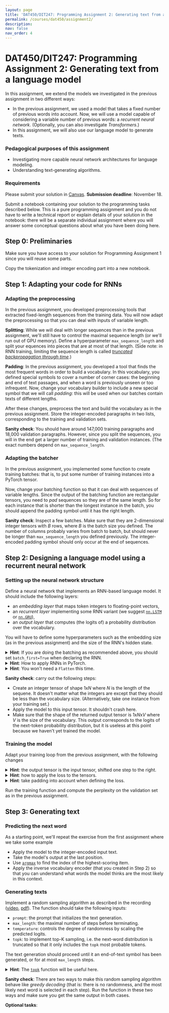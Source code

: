 ```yaml
---
layout: page
title: 'DAT450/DIT247: Programming Assignment 2: Generating text from a language model'
permalink: /courses/dat450/assignment2/
description:
nav: false
nav_order: 4
---
```


# DAT450/DIT247: Programming Assignment 2: Generating text from a language model

In this assignment, we extend the models we investigated in the previous assignment in two different ways:
- In the previous assignment, we used a model that takes a fixed number of previous words into account. Now, we will use a model capable of considering a variable number of previous words: a *recurrent neural network*. (Optionally, you can also investigate *Transformers*.)
- In this assignment, we will also use our language model to generate texts.

### Pedagogical purposes of this assignment
- Investigating more capable neural network architectures for language modeling.
- Understanding text-generating algorithms.

### Requirements

Please submit your solution in [Canvas](https://chalmers.instructure.com/courses/31739/assignments/98455). **Submission deadline**: November 18.

Submit a notebook containing your solution to the programming tasks described below. This is a pure programming assignment and you do not have to write a technical report or explain details of your solution in the notebook: there will be a separate individual assignment where you will answer some conceptual questions about what you have been doing here.

## Step 0: Preliminaries

Make sure you have access to your solution for Programming Assignment 1 since you will reuse some parts.

Copy the tokenization and integer encoding part into a new notebook.

## Step 1: Adapting your code for RNNs

### Adapting the preprocessing

In the previous assignment, you developed preprocessing tools that extracted fixed-length sequences from the training data. You will now adapt the preprocessing so that you can deal with inputs of variable length.

**Splitting**: While we will deal with longer sequences than in the previous assignment, we'll still have to control the maximal sequence length (or we'll run out of GPU memory). Define a hyperparameter `max_sequence_length` and split your equences into pieces that are at most of that length. (Side note: in RNN training, limiting the sequence length is called <a href="https://d2l.ai/chapter_recurrent-neural-networks/bptt.html"><em>truncated backpropagation through time</em></a>.)

**Padding**: In the previous assignment, you developed a tool that finds the most frequent words in order to build a vocabulary. In this vocabulary, you defined special symbols to cover a number of corner cases: the beginning and end of text passages, and when a word is previously unseen or too infrequent.
Now, change your vocabulary builder to include a new special symbol that we will call *padding*: this will be used when our batches contain texts of different lengths.

After these changes, preprocess the text and build the vocabulary as in the previous assignment. Store the integer-encoded paragraphs in two lists, corresponding to the training and validation sets. 

**Sanity check**: You should have around 147,000 training paragraphs and 18,000 validation paragraphs. However, since you split the sequences, you will in the end get a larger number of training and validation instances. (The exact numbers depend on `max_sequence_length`.

### Adapting the batcher

In the previous assignment, you implemented some function to create training batches: that is, to put some number of training instances into a PyTorch tensor.

Now, change your batching function so that it can deal with sequences of variable lengths.
Since the output of the batching function are rectangular tensors, you need to *pad* sequences so they are of the same length.
So for each instance that is shorter than the longest instance in the batch, you should append the padding symbol until it has the right length.

**Sanity check**: Inspect a few batches. Make sure that they are 2-dimensional integer tensors with *B* rows, where *B* is the batch size you defined. The number of columns probably varies from batch to batch, but should never be longer than `max_sequence_length` you defined previously.
The integer-encoded padding symbol should only occur at the end of sequences.

## Step 2: Designing a language model using a recurrent neural network

### Setting up the neural network structure

Define a neural network that implements an RNN-based language model. It should include the following layers:

- an *embedding layer* that maps token integers to floating-point vectors,
- an *recurrent layer* implementing some RNN variant (we suggest [`nn.LSTM`](https://pytorch.org/docs/stable/generated/torch.nn.LSTM.html) or [`nn.GRU`](https://pytorch.org/docs/stable/generated/torch.nn.GRU.html)),
- an *output layer* that computes (the logits of) a probability distribution over the vocabulary.

You will have to define some hyperparameters such as the embedding size (as in the previous assignment) and the size of the RNN's hidden state.

<details>
<summary><b>Hint</b>: If you are doing the batching as recommended above, you should set <code>batch_first=True</code> when declaring the RNN.</summary>
<div style="margin-left: 10px; border-radius: 4px; background: #ddfff0; border: 1px solid black; padding: 5px;">
The input to an RNN is a 3-dimensional tensor. If we set <code>batch_first=True</code>, then we assume that the input tensor is arranged as (<em>B</em>, <em>N</em>, <em>E</em>) where <em>B</em> is the batch size, <em>N</em> is the sequence length, and <em>E</em> the embedding dimensionality. In this case, the RNN "walks" along the second dimension: that is, over the sequence of tokens.

If on the other hand you set <code>batch_first=False</code>, then the RNN walks along the first dimension of the input tensor and it is assumed to be arranged as (<em>N</em>, <em>B</em>, <em>E</em>).
</div>
</details>

<details>
<summary><b>Hint</b>: How to apply RNNs in PyTorch.</summary>
<div style="margin-left: 10px; border-radius: 4px; background: #ddfff0; border: 1px solid black; padding: 5px;">

Take a look at the documentation of one of the RNN types in PyTorch. For instance, here is the documentation of <a href="https://pytorch.org/docs/stable/generated/torch.nn.LSTM.html"><code>nn.LSTM</code></a>. In particular, look at the section called <b>Outputs</b>. It is important to note here that all types of RNNs return <b>two</b> outputs when you call them in the forward pass. In this assignment, you will need the <b>first</b> of these outputs, which correspond to the RNN's output for each <em>token</em>. (The other outputs are the <em>layer-wise</em> outputs.)

As we discussed in the previous assignment, PyTorch allows users to set up neural networks in different ways: the more compact approach using <code>nn.Sequential</code>, and the more powerful approach by inheriting from <code>nn.Module</code>.

If you implement your language model by inheriting from <code>nn.Module</code>, just remember that the RNN gives two outputs in the forward pass, and that you just need the first of them.

<pre>
class MyRNNBasedLanguageModel(nn.Module):
  def __init__(self, ... ):
    super().__init__()
    ... initialize model components here ...
    
  def forward(self, batch):
    embedded = ... apply the embedding layer ...
    rnn_out, _ = self.rnn(embedded)
    ... do the rest ...
</pre>

If you define your model using a <code>nn.Sequential</code>, we need a workaround to deal with the complication that the RNN returns two outputs. Here is one way to do it.
<pre>
class RNNOutputExtractor(nn.Module):
    def __init__(self):
        super().__init__()
    
    def forward(self, rnn_out):
        return rnn_out[0]
</pre>
The <code>RNNOutputExtractor</code> can then be put after the RNN in your list of layers.
</div>
</details>

<details>
<summary><b>Hint</b>: You won't need a <code>Flatten</code> this time.</summary>
<div style="margin-left: 10px; border-radius: 4px; background: #ddfff0; border: 1px solid black; padding: 5px;">xxx
</div>
</details>

**Sanity check**: carry out the following steps:
- Create an integer tensor of shape 1x*N* where *N* is the length of the sequene. It doesn't matter what the integers are except that they should be less than the vocabulary size. (Alternatively, take one instance from your training set.)
- Apply the model to this input tensor. It shouldn't crash here.
- Make sure that the shape of the returned output tensor is 1x*N*x*V* where *V* is the size of the vocabulary. This output corresponds to the logits of the next-token probability distribution, but it is useless at this point because we haven't yet trained the model.

### Training the model

Adapt your training loop from the previous assignment, with the following changes

<details>
<summary><b>Hint</b>: the output tensor is the input tensor, shifted one step to the right.</summary>
<div style="margin-left: 10px; border-radius: 4px; background: #ddfff0; border: 1px solid black; padding: 5px;">
For instance, let's say our training text is <em>This is great !</em> (in practice, the words will be integer-coded).
That means that at the first word (<em>This</em>), we want the model to predict the second word (<em>is</em>). At the second word, the goal is to predict <em>great</em>, and so on.

So when you process a batch in the training loop, you should probably split it into an input and an output part:
<pre>
input_tokens = batch[:, :-1]
output_tokens = batch[:, 1:]
</pre>
</div>
This means that the input consists of all the columns in the batch except the last one, and the output of all the columns except the first one.
</details>

<details>
<summary><b>Hint</b>: how to apply the loss to the tensors.</summary>
<div style="margin-left: 10px; border-radius: 4px; background: #ddfff0; border: 1px solid black; padding: 5px;">
XYZ
</div>
</details>

<details>
<summary><b>Hint</b>: take padding into account when defining the loss.</summary>
<div style="margin-left: 10px; border-radius: 4px; background: #ddfff0; border: 1px solid black; padding: 5px;">
<a href="https://pytorch.org/docs/stable/generated/torch.nn.CrossEntropyLoss.html"><code>CrossEntropyLoss</code></a>
</div>
</details>

Run the training function and compute the perplexity on the validation set as in the previous assignment.

## Step 3: Generating text

### Predicting the next word

As a starting point, we'll repeat the exercise from the first assignment where we take some example

- Apply the model to the integer-encoded input text.
- Take the model's output at the last position.
- Use <a href="https://pytorch.org/docs/stable/generated/torch.argmax.html"><code>argmax</code></a> to find the index of the highest-scoring item.
- Apply the inverse vocabulary encoder (that you created in Step 2) so that you can understand what words the model thinks are the most likely in this context.

### Generating texts

Implement a random sampling algorithm as described in the recording ([video](https://youtu.be/QtwpM-OGOew), [pdf](http://www.cse.chalmers.se/~richajo/dat450/lectures/l4/m4_3.pdf)). The function should take the following inputs:

- `prompt`: the prompt that initializes the text generation.
- `max_length`: the maximal number of steps before terminating.
- `temperature`: controls the degree of randomness by scaling the predicted logits.
- `topk`: to implement top-K sampling, i.e. the next-word distribution is truncated so that it only includes the `topk` most probable tokens.

The text generation should proceed until it an end-of-text symbol has been generated, or for at most `max_length` steps.

<details>
<summary><b>Hint</b>: The <a href="https://pytorch.org/docs/stable/generated/torch.topk.html"><code>topk</code></a> function will be useful here.</summary>
<div style="margin-left: 10px; border-radius: 4px; background: #ddfff0; border: 1px solid black; padding: 5px;">
This function takes a tensor as input and returns the <em>k</em> highest scores and their corresponding indices.
</div>
</details>

**Sanity check**: There are two ways to make this random sampling algorithm behave like *greedy decoding* (that is: there is no randomness, and the most likely next word is selected in each step). Run the function in these two ways and make sure you get the same output in both cases.

**Optional tasks**: 
